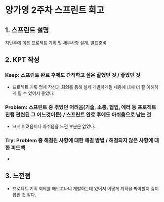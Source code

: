 # 양가영 2주차 스프린트 회고

## 1. 스프린트 설명

지난주에 이은 프로젝트 기획 및 세부사항 설계. 발표준비

## 2. KPT 작성

### Keep: 스프린트 완료 후에도 간직하고 싶은 잘했던 것 / 좋았던 것

- 프로젝트 기획 명세 작성과 회의를 통해 실제 개발하게될 내용에 대해 더 잘 이해하게 될 수 있어서 좋았다.

### Problem: 스프린트 중 겪었던 어려움(기술, 소통, 협업, 에러 등 프로젝트 진행 관련된 그 어느것이든) / 스프린트 완료 후에도 아쉬움으로 남는 것

- 크게 어려움이나 아쉬움을 느낀 부분은 없었다.

### Try: Problem 중 해결된 사항에 대한 해결 방법 / 해결되지 않은 사항에 대한 피드백

- 

## 3. 느낀점

- 프로젝트 기획 회의를 해보고나니 개발하는데 있어서 어떻게 계획을 짜야할지 감이 잡힌 것 같다.